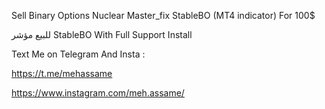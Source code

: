 Sell Binary Options Nuclear Master_fix StableBO (MT4 indicator) For 100$

للبيع مؤشر StableBO 
With Full Support Install

Text Me on Telegram And Insta :

https://t.me/mehassame

https://www.instagram.com/meh.assame/
